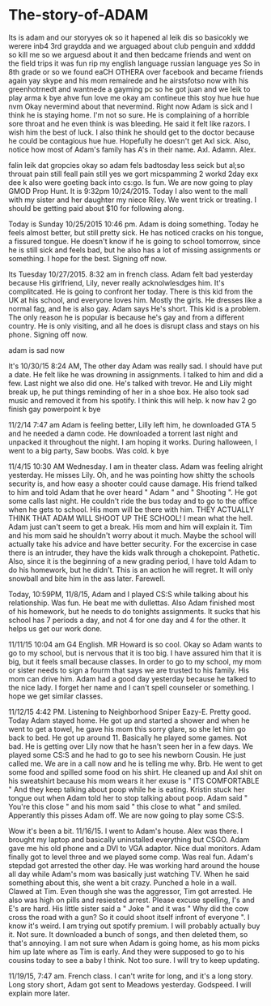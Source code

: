 # The-story-of-ADAM
Its is adam and our storyyes
ok so it hapened al leik dis so basicokly we werere inb4 3rd graydda and we arguaged about club penguin and xdddd so kill me so we 
arguesd about it and then bedcame friends and went on the field trips it was fun rip my english language
russian language
yes
So in 8th grade or so we found eaCH OTHERA over facebook and became friends again yay skype and 
his mom remairede and he airstsfotso now with his greenhotrnedt and wantnede a gayming pc so  he got juan and we
leik to play arma k bye ahve fun love me
okay am contineue this stoy hue hue hue
nvm
Okay nevermind about that nevermind. Right now Adam is sick and I think he is staying home. I'm not so sure. He is complaining of a horrible sore throat and he even think is was bleeding. He said it felt like razors. I wish him the best of luck. I also think he should get to the doctor because he could be contagious hue hue. Hopefully he doesn't get Axl sick.
Also, notice how most of Adam's family has A's in their name. Axl. Adamn. Alex.

falin leik dat gropcies okay so adam fels badtosday less seick but al;so throuat pain still feall pain still yes we gort micspamming 2 workd 2day exx dee k also were goeting back into cs:go. Is fun. We are now going to play GMOD Prop Hunt. It is 9:32pm 10/24/2015. Today I also went to the mall with my sister and her daughter my niece Riley. We went trick or treating. I should be getting paid about $10 for following along.

Today is Sunday 10/25/2015 10:46 pm. Adam is doing something. Today he feels almost better, but still pretty sick. He has noticed cracks on his tongue, a fissured tongue. He doesn't know if he is going to school tomorrow, since he is still sick and feels bad, but he also has a lot of missing assignments or something. I hope for the best. Signing off now.

Its Tuesday 10/27/2015. 8:32 am in french class. Adam felt bad yesterday because His girlfriend, Lily, never really acknolwlesdges him. It's complitcated. He is going to confront her today. There is this kid from the UK at his school, and everyone loves him. Mostly the girls. He dresses like a normal fag, and he is also gay. Adam says He's short. This kid is a problem. The only reason he is popular is because he's gay and from a different country. He is only visiting, and all he does is disrupt class and stays on his phone. Signing off now.

adam is sad now

It's 10/30/15 8:24 AM, The other day Adam was really sad. I should have put a date. He felt like he was drowning in assignments. I talked to him and did a few. Last night we also did one. He's talked with trevor. He and Lily might break up, he put things reminding of her in a shoe box. He also took sad music and removed it from his spotify. I think this will help. k now hav 2 go finish gay powerpoint k bye 

11/2/14 7:47 am Adam is feeling better, Lilly left him, he downloaded GTA 5 and he needed a damn code. He downloaded a torrent last night and unpacked it throughout the night. I am hoping it works. During halloween, I went to a big party, Saw boobs. Was cold. k bye

11/4/15 10:30 AM Wednesday. I am in theater class. Adam was feeling alright yesterday. He misses Lily. Oh, and he was pointing how shitty the schools security is, and how easy a shooter could cause damage. His friend talked to him and told Adam that he over heard " Adam " and " Shooting ". He got  some calls last night. He couldn't ride the bus today and to go to the office when he gets to school. His mom will be there with him. THEY ACTUALLY THINK THAT ADAM WILL SHOOT UP THE SCHOOL! I mean what the hell. Adam just can't seem to get a break. His mom and him will explain it. Tim and his mom said he shouldn't worry about it much. Maybe the school will actually take his advice and have better security. For the excercise in case there is an intruder, they have the kids walk through a chokepoint. Pathetic. Also, since it is the beginning of a new grading period, I have told Adam to do his homework, but he didn't. This is an action he will regret. It will only snowball and bite him in the ass later. Farewell.

Today, 10:59PM, 11/8/15, Adam and I played CS:S while talking about his relationship. Was fun. He beat me with dullettas. Also Adam finished most of his homework, but he needs to do tonights assignments. It sucks that his school has 7 periods a day, and not 4 for one day and 4 for the other. It helps us get our work done.

11/11/15 10:04 am G4 English. MR Howard is so cool. Okay so Adam wants to go to my school, but is nervous that it is too big. I have assured him that it is big, but it feels small because classes. In order to go to my school, my mom or sister needs to sign a fourm that says we are trusted to his family. His mom can drive him. Adam had a good day yesterday because he talked to the nice lady. I forget her name and I can't spell counseler or something. I hope we get similar classes.

11/12/15 4:42 PM. Listening to Neighborhood Sniper Eazy-E. Pretty good. Today Adam stayed home. He got up and started a shower and when he went to get a towel, he gave his mom this sorry glare, so she let him go back to bed. He got up around 11. Basically he played some games. Not bad. He is getting over Lily now that he hasn't seen her in a few days. We played some CS:S and he had to go to see his newborn Cousin. He just called me. We are in a call now and he is telling me why. Brb. He went to get some food and spilled some food on his shirt. He cleaned up and Axl shit on his sweatshirt because his mom wears it her exuse is " ITS COMFORTABLE " And they keep talking about poop while he is eating. Kristin stuck her tongue out when Adam told her to stop talking about poop. Adam said " You're this close " and his mom said " this close to what " and smiled. Apperantly this pisses Adam off. We are now going to play some CS:S.

Wow it's been a bit. 11/16/15. I went to Adam's house. Alex was there. I brought my laptop and basically uninstalled everything but CSGO. Adam gave me his old phone and a DVI to VGA adaptor. Nice dual monitors. Adam finally got to level three and we played some comp. Was real fun. Adam's stepdad got arrested the other day. He was working hard around the house all day while Adam's mom was basically just watching TV. When he said something about this, she went a bit crazy. Punched a hole in a wall. Clawed at Tim. Even though she was the aggressor, Tim got arrested. He also was high on pills and resiested arrest. Please excuse spelling, I's and E's are hard. His little sister said a " Joke " and it was " Why did the cow cross the road with a gun? So it could shoot itself infront of everyone ". I know it's weird. I am trying out spotify premium. I will probably actually buy it. Not sure. It downloaded a bunch of songs, and then deleted them, so that's annoying. I am not sure when Adam is going home, as his mom picks him up late where as Tim is early. And they were supposed to go to his cousins today to see a baby I think. Not too sure. I will try to keep updating.

11/19/15, 7:47 am. French class. I can't write for long, and it's a long story. Long story short, Adam got sent to Meadows yesterday. Godspeed. I will explain more later.
